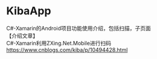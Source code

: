 # KibaApp
C#-Xamarin的Android项目功能使用介绍，包括扫描，子页面   
【介绍文章】   
C#-Xamarin利用ZXing.Net.Mobile进行扫码 https://www.cnblogs.com/kiba/p/10494428.html
